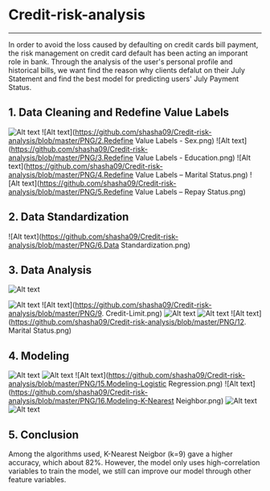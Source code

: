 # Credit-risk-analysis
----------------------------------------
In order to avoid the loss caused by defaulting on credit cards bill payment, the risk management on credit card default has been acting an imporant role in bank. Through the analysis of the user's personal profile and historical bills, we want find the reason why clients defalut on their July Statement and find the best model for predicting users' July Payment Status.

## 1. Data Cleaning and Redefine Value Labels

![Alt text](https://github.com/shasha09/Credit-risk-analysis/blob/master/PNG/1.Assumption-age.png)
![Alt text](https://github.com/shasha09/Credit-risk-analysis/blob/master/PNG/2.Redefine Value Labels - Sex.png)
![Alt text](https://github.com/shasha09/Credit-risk-analysis/blob/master/PNG/3.Redefine Value Labels - Education.png)
![Alt text](https://github.com/shasha09/Credit-risk-analysis/blob/master/PNG/4.Redefine Value Labels – Marital Status.png)
![Alt text](https://github.com/shasha09/Credit-risk-analysis/blob/master/PNG/5.Redefine Value Labels – Repay Status.png)

## 2. Data Standardization
![Alt text](https://github.com/shasha09/Credit-risk-analysis/blob/master/PNG/6.Data Standardization.png)

## 3. Data Analysis

![Alt text](https://github.com/shasha09/Credit-risk-analysis/blob/master/PNG/7.Correlation.png)

![Alt text](https://github.com/shasha09/Credit-risk-analysis/blob/master/PNG/8.Age.png)
![Alt text](https://github.com/shasha09/Credit-risk-analysis/blob/master/PNG/9. Credit-Limit.png)
![Alt text](https://github.com/shasha09/Credit-risk-analysis/blob/master/PNG/10.Sex.png)
![Alt text](https://github.com/shasha09/Credit-risk-analysis/blob/master/PNG/11.Education.png)
![Alt text](https://github.com/shasha09/Credit-risk-analysis/blob/master/PNG/12. Marital Status.png)

## 4. Modeling
![Alt text](https://github.com/shasha09/Credit-risk-analysis/blob/master/PNG/13.Correlation.png)
![Alt text](https://github.com/shasha09/Credit-risk-analysis/blob/master/PNG/14.Modeling-Assupmtion.png)
![Alt text](https://github.com/shasha09/Credit-risk-analysis/blob/master/PNG/15.Modeling-Logistic Regression.png)
![Alt text](https://github.com/shasha09/Credit-risk-analysis/blob/master/PNG/16.Modeling-K-Nearest Neighbor.png)
![Alt text](https://github.com/shasha09/Credit-risk-analysis/blob/master/PNG/17.Modeling-Randomforest.png)
![Alt text](https://github.com/shasha09/Credit-risk-analysis/blob/master/PNG/18.Modeling-SVM.png)

## 5. Conclusion
Among the algorithms used, K-Nearest Neigbor (k=9) gave a higher accuracy, which about 82%. However, the model only uses high-correlation variables to train the model, we still can improve our model through other feature variables.

